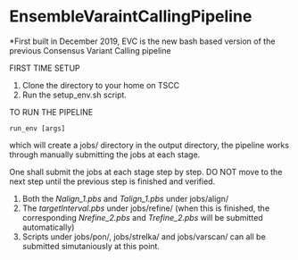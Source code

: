 # EnsembleVaraintCallingPipeline
*First built in December 2019, EVC is the new bash based version of the previous Consensus Variant Calling pipeline


FIRST TIME SETUP

1. Clone the directory to your home on TSCC
2. Run the setup_env.sh script.


TO RUN THE PIPELINE
```
run_env [args]
```
which will create a jobs/ directory in the output directory, the pipeline works through manually submitting the jobs at each stage.

One shall submit the jobs at each stage step by step. DO NOT move to the next step until the previous step is finished and verified. 

1. Both the *Nalign_1.pbs* and *Talign_1.pbs* under jobs/align/
2. The *targetInterval.pbs* under jobs/refine/ (when this is finished, the corresponding *Nrefine_2.pbs* and *Trefine_2.pbs* will be submitted automatically)
3. Scripts under jobs/pon/, jobs/strelka/ and jobs/varscan/ can all be submitted simutaniously at this point.
